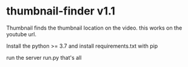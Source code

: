 # thumbnail-finder v1.1

Thumbnail finds the thumbnail location on the video.
this works on the youtube url.

Install the python >= 3.7
and install requirements.txt with pip

run the server run.py
that's all
